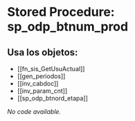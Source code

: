 # Stored Procedure: sp_odp_btnum_prod

## Usa los objetos:
- [[fn_sis_GetUsuActual]]
- [[gen_periodos]]
- [[inv_cabdoc]]
- [[inv_param_cnt]]
- [[sp_odp_btnord_etapa]]

*No code available.*
